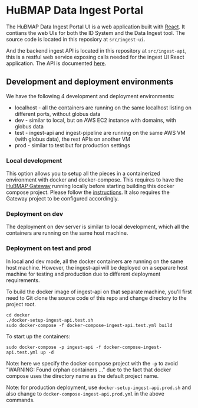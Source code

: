 # HuBMAP Data Ingest Portal

The HuBMAP Data Ingest Portal UI is a web application built with [React](https://reactjs.org/). It contians the web UIs for both the ID System and the Data Ingest tool. The source code is located in this reposiory at `src/ingest-ui`.   

And the backend ingest API is located in this repository at `src/ingest-api`, this is a restful web service exposing calls needed for the ingest UI React application.  The API is documented [here](http://smart-api.info/ui/2628cdd76b9994d89ad98ac92a82c18b).

## Development and deployment environments

We have the following 4 development and deployment environments:

* localhost - all the containers are running on the same localhost listing on different ports, without globus data
* dev - similar to local, but on AWS EC2 instance with domains, with globus data
* test - ingest-api and ingest-pipeline are running on the same AWS VM (with globus data), the rest APIs on another VM
* prod - similar to test but for production settings

### Local development

This option allows you to setup all the pieces in a containerized environment with docker and docker-compose. This requires to have the [HuBMAP Gateway](https://github.com/hubmapconsortium/gateway) running locally before starting building this docker compose project. Please follow the [instructions](https://github.com/hubmapconsortium/gateway#workflow-of-setting-up-multiple-hubmap-docker-compose-projects). It also requires the Gateway project to be configured accordingly.

### Deployment on dev

The deployment on dev server is similar to local development, which all the containers are running on the same host machine.

### Deployment on test and prod

In local and dev mode, all the docker containers are running on the same host machine. However, the ingest-api will be deployed on a separare host machine for testing and production due to different deployment requirements. 

To build the docker image of ingest-api on that separate machine, you'll first need to Git clone the source code of this repo and change directory to the project root.

````
cd docker
./docker-setup-ingest-api.test.sh
sudo docker-compose -f docker-compose-ingest-api.test.yml build
````

To start up the containers:

````
sudo docker-compose -p ingest-api -f docker-compose-ingest-api.test.yml up -d
````

Note: here we specify the docker compose project with the `-p` to avoid "WARNING: Found orphan containers ..." due to the fact that docker compose uses the directory name as the default project name.

Note: for production deployment, use `docker-setup-ingest-api.prod.sh` and also change to `docker-compose-ingest-api.prod.yml` in the above commands.


